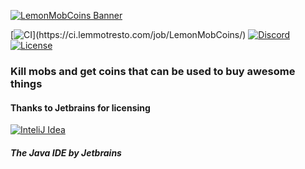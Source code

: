 [![LemonMobCoins Banner](https://cdn.discordapp.com/attachments/416309982619762698/474637892975591434/LemonMCoins.png)](https://www.spigotmc.org/resources/lemon-mobcoins-bungeecord-mysql-support.59402/)

[![CI](https://ci.lemmotresto.com/app/rest/builds/aggregated/strob:\(buildType:\(project:\(id:LemonMobCoins\)\)\)/statusIcon.svg)](https://ci.lemmotresto.com/job/LemonMobCoins/)
[![Discord](https://discordapp.com/api/guilds/348405921799471105/widget.png)](https://lemmotresto.com/links/discord)
[![License](https://img.shields.io/github/license/LemmoTresto/LemonMobCoins.svg)](https://github.com/LemmoTresto/LemonMobCoins/blob/master/LICENSE)

### Kill mobs and get coins that can be used to buy awesome things

#### Thanks to Jetbrains for licensing
[![InteliJ Idea](https://upload.wikimedia.org/wikipedia/commons/d/d5/IntelliJ_IDEA_Logo.svg)](https://www.jetbrains.com/)
##### The Java IDE by Jetbrains